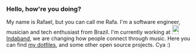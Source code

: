 ### Hello, how're you doing?

My name is Rafael, but you can call me Rafa. I'm a software engineer, musician and tech enthusiast from Brazil. I'm currently working at <img src="https://assets.website-files.com/63c99d3365855908aa1f8ec6/646fb61f1a3bf4f6ae0c715e_brand-3.png" width="18" height="24" /> [Indaband](https://inda.band), we are changing how people connect through music. Here you can find [my dotfiles](github.com/rafaelcanovas/dotfiles), and some other open source projects. Cya :) 
